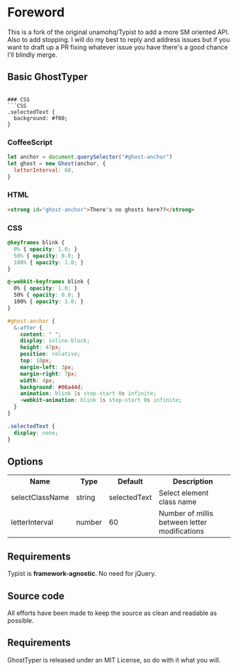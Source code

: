 # Foreword

This is a fork of the original unamohq/Typist to add a more SM oriented API. Also to add stopping. I will do my best to reply and address issues but if you want to draft up a PR fixing whatever issue you have there's a good chance I'll blindly merge.

## Basic GhostTyper

```

### CSS
```CSS
.selectedText {
  background: #f00;
}
```


### CoffeeScript
```javascript
let anchor = document.querySelector("#ghost-anchor")
let ghost = new Ghost(anchor, {
  letterInterval: 60,
}
```

### HTML
```html
<strong id="ghost-anchor">There's no ghosts here??</strong>
```

### CSS
```CSS
@keyframes blink {
  0% { opacity: 1.0; }
  50% { opacity: 0.0; }
  100% { opacity: 1.0; }
}

@-webkit-keyframes blink {
  0% { opacity: 1.0; }
  50% { opacity: 0.0; }
  100% { opacity: 1.0; }
}

#ghost-anchor {
  &:after {
    content: " ";
    display: inline-block;
    height: 47px;
    position: relative;
    top: 10px;
    margin-left: 3px;
    margin-right: 7px;
    width: 4px;
    background: #06a44d;
    animation: blink 1s step-start 0s infinite;
    -webkit-animation: blink 1s step-start 0s infinite;
  }
}

.selectedText {
  display: none;
}
```

## Options

<table>
  <tr>
    <th class="name">Name</th>
    <th class="type">Type</th>
    <th class="default">Default</th>
    <th class="desc">Description</th>
  </tr>
  <tr>
    <td>selectClassName</td>
    <td>string</td>
    <td>selectedText</td>
    <td class="desc">Select element class name</td>
  </tr>
  <tr>
    <td>letterInterval</td>
    <td>number</td>
    <td>60</td>
    <td class="desc">Number of millis between letter modifications</td>
  </tr>
</table>

## Requirements
Typist is **framework-agnostic**. No need for jQuery.

## Source code
All efforts have been made to keep the source as clean and readable as possible.

## Requirements
GhostTyper is released under an MIT License, so do with it what you will.
